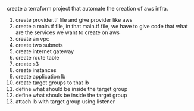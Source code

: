 create a terraform project that automate the creation of aws infra.

1. create provider.tf file and give provider like aws
2. create a main.tf file, in that main.tf file, we have to give code that what are the services we want to create on aws
3. create an vpc
4. create two subnets
5. create internet gateway
6. create route table
7. create s3
8. create instances
9. create application lb
10. create target groups to that lb
11. define what should be inside the target group
12. define what shouls be inside the target group
13. attach lb with target group using listener
